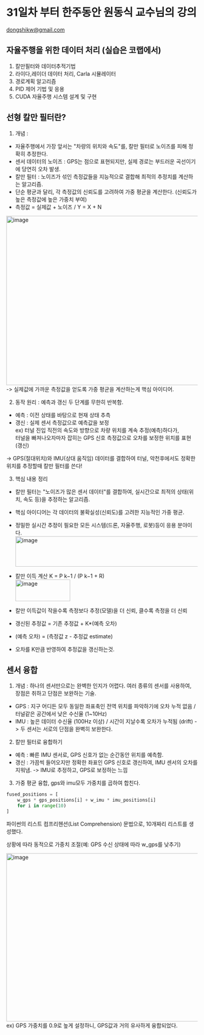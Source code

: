 # 31일차 부터 한주동안 원동식 교수님의 강의
dongshikw@gmail.com

## 자율주행을 위한 데이터 처리 (실습은 코랩에서)
1. 칼만필터와 데이터추적기법
2. 라이다,레이더 데이터 처리, Carla 시뮬레이터
3. 경로계획 알고리즘
4. PID 제어 기법 및 응용
5. CUDA 자율주행 시스템 설계 및 구현

## 선형 칼만 필터란?
1. 개념 :
- 자율주행에서 가장 앞서는 "차량의 위치와 속도"를, 칼만 필터로 노이즈를 피해 정확히 추정한다.
- 센서 데이터의 노이즈 : GPS는 점으로 표현되지만, 실제 경로는 부드러운 곡선이기에 당연히 오차 발생.
- 칼만 필터 : 노이즈가 섞인 측정값들을 지능적으로 결합해 최적의 추정치를 계산하는 알고리즘.
- 단순 평균과 달리, 각 측정값의 신뢰도를 고려하여 가중 평균을 계산한다. (신뢰도가 높은 측정값에 높은 가중치 부여)
- 측정값 = 실제값 + 노이즈 / Y = X + N

<img width="643" height="446" alt="image" src="https://github.com/user-attachments/assets/48c51707-9e49-46fc-9964-1adfe3513f21" /><br>
-> 실제값에 가까운 측정값을 얻도록 가중 평균을 계산하는게 핵심 아이디어.

2. 동작 원리 : 예측과 갱신 두 단계를 무한히 반복함.
- 예측 : 이전 상태를 바탕으로 현재 상태 추측
- 갱신 : 실제 센서 측정값으로 예측값을 보정<br>
ex) 터널 진입 직전의 속도와 방향으로 차량 위치를 계속 추정(예측)하다가,<br>
터널을 빠져나오자마자 잡히는 GPS 신호 측정값으로 오차를 보정한 위치를 표현(갱신)

-> GPS(절대위치)와 IMU(상대 움직임) 데이터를 결합하여 터널, 악천후에서도 정확한 위치를 추정할때 칼만 필터를 쓴다!

3. 핵심 내용 정리
- 칼만 필터는 "노이즈가 많은 센서 데이터"를 결합하여, 실시간으로 최적의 상태(위치, 속도 등)을 추정하는 알고리즘.
- 핵심 아이디어는 각 데이터의 불확실성(신뢰도)를 고려한 지능적인 가중 평균.
- 정밀한 실시간 추정이 필요한 모든 시스템(드론, 자율주행, 로봇)등이 응용 분야이다.
  <img width="590" height="80" alt="image" src="https://github.com/user-attachments/assets/95005ca5-a401-45f9-8d18-e166300f5ef4" />
- 칼만 이득 계산 K = P k−1 / (P k−1 + R)<br>
  <img width="144" height="57" alt="image" src="https://github.com/user-attachments/assets/6fad37c7-ff4a-4606-aaba-31799bff60cf" />
- 칼만 이득값이 작을수록 측정보다 추정(모델)을 더 신뢰, 클수록 측정을 더 신뢰
  
- 갱신된 추정값 = 기존 추정값 + K*(예측 오차)
- (예측 오차) = (측정값 z - 추정값 estimate)
- 오차를 K만큼 반영하여 추정값을 갱신하는것.

## 센서 융합
1. 개념 : 하나의 센서만으로는 완벽한 인지가 어렵다. 여러 종류의 센서를 사용하여, 장점은 취하고 단점은 보완하는 기술.
- GPS : 지구 어디든 모두 동일한 좌표축인 전역 위치를 파악하기에 오차 누적 없음 / 터널같은 공간에서 낮은 수신율 (1~10Hz)
- IMU : 높은 데이터 수신율 (100Hz 이상) / 시간이 지날수록 오차가 누적됨 (drift)
-> 두 센서는 서로의 단점을 완벽히 보완한다.

2. 칼만 필터로 융합하기
- 예측 : 빠른 IMU 센서로, GPS 신호가 없는 순간동안 위치를 예측함.
- 갱신 : 가끔씩 들어오지만 정확한 좌표인 GPS 신호로 갱신하여, IMU 센서의 오차를 지워냄.
-> IMU로 추정하고, GPS로 보정하는 느낌

3. 가중 평균 융합, gps와 imu모두 가중치를 곱하여 합친다.
```python
fused_positions = [
    w_gps * gps_positions[i] + w_imu * imu_positions[i]
    for i in range(10)
]
```
파이썬의 리스트 컴프리헨션(List Comprehension) 문법으로, 10개짜리 리스트를 생성했다.

상황에 따라 동적으로 가중치 조절(예: GPS 수신 상태에 따라 w_gps를 낮추기)<br>

<img width="570" height="443" alt="image" src="https://github.com/user-attachments/assets/1990962b-e26c-4167-b9d0-9975472be0e4" /><br>
ex) GPS 가중치를 0.9로 높게 설정하니, GPS값과 거의 유사하게 융합되었다.
